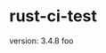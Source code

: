 # rust-ci-test

<!-- x-release-please-start-version -->

version: 3.4.8 foo

<!-- x-release-please-end -->
